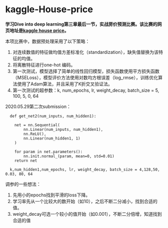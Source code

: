 # kaggle-House-price

**学习Dive into deep learning第三章最后一节，实战房价预测比赛。该比赛的网页地址是[kaggle house price]( https://www.kaggle.com/c/house-prices-advanced-regression-techniques )。**

本项比赛中，数据预处理采用了以下策略：
1. 对连续数值的特征做均值方差标准化（standardization），缺失值替换为该特征的均值。
2. 将离散特征进行one-hot 编码。
3. 第一次测试，模型选择了简单的线性回归模型，损失函数使用平方损失函数（MSELoss），模型评价方法使用对数均方根误差（log_rmse），训练优化算法使用了Adam算法，并且采用了K折交叉验证法。
4. 第一次测试的超参数：k, num_epochs, lr, weight_decay, batch_size = 5, 100, 5, 0, 64

2020.05.29第二次submission：
```
  def get_net2(num_inputs, num_hidden1):

    net = nn.Sequential(
        nn.Linear(num_inputs, num_hidden1),
        nn.ReLU(),
        nn.Linear(num_hidden1, 1)
    )

    for param in net.parameters():
        nn.init.normal_(param, mean=0, std=0.01)
    return net
    
  k,num_hidden1,num_epochs, lr, weight_decay, batch_size = 4,128,50, 0.03, 80, 64
```
调参的一些想法：
1. 先用小的epochs找到平滑的loss下降。
2. 学习率先从一个比较大的数开始（如10），之后不断二分减小，找到合适的值。
3. weight_decay可选一个较小的值开始（如0.001），不断二分倍增，知道找到合适的值

